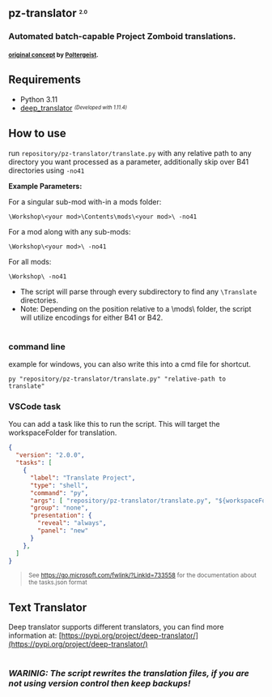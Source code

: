 ## pz-translator <sup><sub><sup><sub>2.0</sup></sub></sup></sub>
### Automated batch-capable Project Zomboid translations.
#### <sup>[original concept](https://github.com/Poltergeist-PZ-Modding/pz-translator) by [Poltergeist](https://github.com/Poltergeist-ix).</sup>

## Requirements

- Python 3.11
- [deep_translator](https://pypi.org/project/deep-translator/) <sup><sub>*(Developed with 1.11.4)*</sup></sub>


## How to use

run `repository/pz-translator/translate.py` with any relative path to any directory you want processed as a parameter, additionally skip over B41 directories using `-no41`

**Example Parameters:**

For a singular sub-mod with-in a mods folder:
```
\Workshop\<your mod>\Contents\mods\<your mod>\ -no41
```
For a mod along with any sub-mods:
```
\Workshop\<your mod>\ -no41
```
For all mods:
```
\Workshop\ -no41
```

- The script will parse through every subdirectory to find any `\Translate` directories.
- Note: Depending on the position relative to a \mods\ folder, the script will utilize  encodings for either B41 or B42.
# 

### command line
example for windows, you can also write this into a cmd file for shortcut.
```
py "repository/pz-translator/translate.py" "relative-path to translate"
```

### VSCode task

You can add a task like this to run the script. This will target the workspaceFolder for translation.
```json
{
  "version": "2.0.0",
  "tasks": [
    {
      "label": "Translate Project",
      "type": "shell",
      "command": "py",
      "args": [ "repository/pz-translator/translate.py", "${workspaceFolder}" ],
      "group": "none",
      "presentation": {
        "reveal": "always",
        "panel": "new"
      }
    },
  ]
}

```
> <sup>See https://go.microsoft.com/fwlink/?LinkId=733558 for the documentation about the tasks.json format</sup>


## Text Translator

Deep translator supports different translators, you can find more information at: [https://pypi.org/project/deep-translator/](https://pypi.org/project/deep-translator/)

#
### *WARINIG: The script rewrites the translation files, if you are not using version control then keep backups!*

